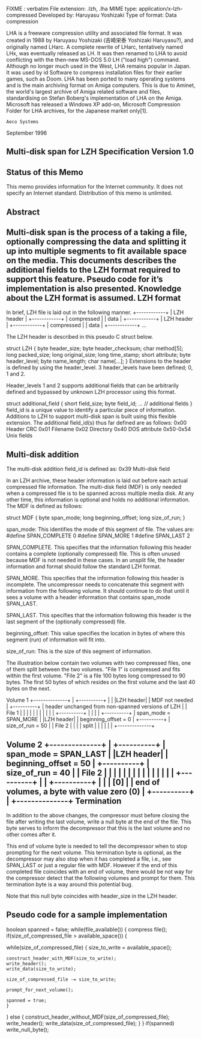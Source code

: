 <sect2><title>lha</title>

<para>
FIXME : verbatim
File extension:	.lzh, .lha
MIME type:	application/x-lzh-compressed
Developed by:	Haruyasu Yoshizaki
Type of format:	Data compression

LHA is a freeware compression utility and associated file format. It was created in 1988 by Haruyasu Yoshizaki (吉崎栄泰 Yoshizaki Haruyasu?), and originally named LHarc. A complete rewrite of LHarc, tentatively named LHx, was eventually released as LH. It was then renamed to LHA to avoid conflicting with the then-new MS-DOS 5.0 LH ("load high") command.
Although no longer much used in the West, LHA remains popular in Japan. It was used by id Software to compress installation files for their earlier games, such as Doom. LHA has been ported to many operating systems and is the main archiving format on Amiga computers. This is due to Aminet, the world's largest archive of Amiga related software and files, standardising on Stefan Boberg's implementation of LHA on the Amiga. Microsoft has released a Windows XP add-on, Microsoft Compression Folder for LHA archives, for the Japanese market only[1].

 	Aeco Systems
September 1996


Multi-disk span for LZH Specification Version 1.0
--------------------------------------------------

Status of this Memo
-------------------
This memo provides information for the Internet community. It does not specify an Internet standard. Distribution of this memo is unlimited.

Abstract
--------
Multi-disk span is the process of a taking a file, optionally compressing the data and splitting it up into multiple segments to fit available space on the media. This documents describes the additional fields to the LZH format required to support this feature. Pseudo code for it’s implementation is also presented.
Knowledge about the LZH format is assumed.
LZH format
----------
In brief, LZH file is laid out in the following manner.
+------------+
| LZH header |
+------------+
| compressed |
| data       |
+------------+
| LZH header |
+------------+
| compressed |
| data       |
+------------+
...

The LZH header is described in this pseudo C struct below.

struct LZH {
  byte header_size;
  byte header_checksum;
  char method[5];
  long packed_size;
  long original_size;
  long time_stamp;
  short attribute;
  byte header_level;
  byte name_length;
  char name[...];
  }
Extensions to the header is defined by using the header_level. 3 header_levels have been defined; 0, 1 and 2.

Header_levels 1 and 2 supports additional fields that can be arbitrarily defined and bypassed by unknown LZH processor using this format.

struct additional_field {
  short field_size;
  byte field_id;
  ... // additional fields
  }
field_id is a unique value to identify a particular piece of information. Additions to LZH to support multi-disk span is built using this flexible extension.
The additional field_id(s) thus far defined are as follows:
0x00 Header CRC
0x01 Filename
0x02 Directory
0x40 DOS attribute
0x50-0x54 Unix fields

Multi-disk addition
-------------------
The multi-disk addition field_id is defined as:
0x39 Multi-disk field

In an LZH archive, these header information is laid out before each actual compressed file information. The multi-disk field (MDF) is only needed when a compressed file is to be spanned across multiple media disk. At any other time, this information is optional and holds no additional information. The MDF is defined as follows:

struct MDF {
byte span_mode;
long beginning_offset;
long size_of_run;
}

span_mode: This identifies the mode of this segment of file. The values are:
#define SPAN_COMPLETE 0
#define SPAN_MORE 1
#define SPAN_LAST 2

SPAN_COMPLETE. This specifies that the information following this header contains a complete (optionally compressed) file. This is often unused because MDF is not needed in these cases. In an unsplit file, the header information and format should follow the standard LZH format.

SPAN_MORE. This specifies that the information following this header is incomplete. The uncompressor needs to concatenate this segment with information from the following volume. It should continue to do that until it sees a volume with a header information that contains span_mode SPAN_LAST.

SPAN_LAST. This specifies that the information following this header is the last segment of the (optionally compressed) file.


beginning_offset: This value specifies the location in bytes of where this segment (run) of information will fit into.

size_of_run: This is the size of this segment of information.


The illustration below contain two volumes with two compressed files, one of them split between the two volumes. "File 1" is compressed and fits within the first volume. "File 2" is a file 100 bytes long compressed to 90 bytes. The first 50 bytes of which resides on the first volume and the last 40 bytes on the next.

Volume 1
+--------------+
| +----------+ |
| |LZH header| |  MDF not needed
| +----------+ |  header unchanged from non-spanned versions of LZH
| | File 1   | |
| |          | |
| |          | |
| +----------+ |
|              |
| +----------+ |  span_mode = SPAN_MORE
| |LZH header| |  beginning_offset = 0
| +----------+ |  size_of_run = 50
| | File 2   | |
| | split    | |
| |          | |
+--------------+

Volume 2
+--------------+
| +----------+ |  span_mode = SPAN_LAST
| |LZH header| |  beginning_offset = 50
| +----------+ |  size_of_run = 40
| | File 2   | |
| |          | |
| |          | |
| |          | |
| +----------+ |
| +----------+ |
| | [0]      | | end of volumes, a byte with value zero (0)
| +----------+ |
+--------------+
Termination
-----------
In addition to the above changes, the compressor must before closing the file after writing the last volume, write a null byte at the end of the file. This byte serves to inform the decompressor that this is the last volume and no other comes after it.

This end of volume byte is needed to tell the decompressor when to stop prompting for the next volume.
This termination byte is optional, as the decompressor may also stop when it has completed a file, i.e., see SPAN_LAST or just a regular file with MDF. However if the end of this completed file coincides with an end of volume, there would be not way for the compressor detect that the following volumes and prompt for them.
This termination byte is a way around this potential bug.

Note that this null byte coincides with header_size in the LZH header.


Pseudo code for a sample implementation
---------------------------------------

boolean spanned = false;
while(file_available()) {
compress file();
if(size_of_compressed_file > available_space()) {

  while(size_of_compressed_file) {
    size_to_write = available_space();

    construct_header_with_MDF(size_to_write);
    write_header();
    write_data(size_to_write);

    size_of_compressed_file -= size_to_write;

    prompt_for_next_volume();

    spanned = true;
    }
  }
else {
  construct_header_without_MDF(size_of_compressed_file);
  write_header();
  write_data(size_of_compressed_file);
  }
}
if(spanned)
write_null_byte();
 
</para>
</sect2>
